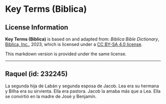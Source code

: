 # Key Terms (Biblica)

## License Information

**Key Terms (Biblica)** is based on and adapted from: _Biblica Bible Dictionary_, [Biblica, Inc.](https://www.biblica.com/), 2023, which is licensed under a [CC BY-SA 4.0 license](https://creativecommons.org/licenses/by-sa/4.0/legalcode.en).

This markdown version is provided under the same license.



--------------------------------

## Raquel (id: 232245)

La segunda hija de Labán y segunda esposa de Jacob. Lea era su hermana y Bilha era su sirvienta. Ella era pastora. Jacob la amaba más que a Lea. Ella se convirtió en la madre de José y Benjamín.



